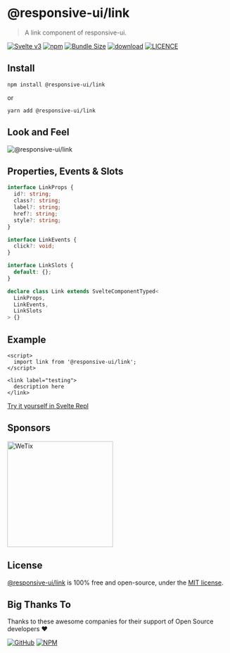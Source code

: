 # @responsive-ui/link

> A link component of responsive-ui.

<p>

[![Svelte v3](https://img.shields.io/badge/svelte-v3-orange.svg)](https://svelte.dev)
[![npm](https://img.shields.io/npm/v/@responsive-ui/link.svg)](https://www.npmjs.com/package/@responsive-ui/link)
[![Bundle Size](https://badgen.net/bundlephobia/minzip/%40responsive-ui%2Flink)](https://bundlephobia.com/result?p=@responsive-ui/link)
[![download](https://img.shields.io/npm/dw/@responsive-ui/link.svg)](https://www.npmjs.com/package/@responsive-ui/link)
[![LICENCE](https://img.shields.io/github/license/wetix/responsive-ui)](https://github.com/wetix/responsive-ui/blob/master/LICENSE)

</p>

## Install

```console
npm install @responsive-ui/link
```

or

```console
yarn add @responsive-ui/link
```

## Look and Feel

<img src="https://user-images.githubusercontent.com/28108597/104732431-331a8480-5778-11eb-8831-e9848977863d.png"
alt="@responsive-ui/link" />

## Properties, Events & Slots

```ts
interface LinkProps {
  id?: string;
  class?: string;
  label?: string;
  href?: string;
  style?: string;
}

interface LinkEvents {
  click?: void;
}

interface LinkSlots {
  default: {};
}

declare class Link extends SvelteComponentTyped<
  LinkProps,
  LinkEvents,
  LinkSlots
> {}
```

## Example

```svelte
<script>
  import link from '@responsive-ui/link';
</script>

<link label="testing">
  description here
</link>
```

[Try it yourself in Svelte Repl](https://svelte.dev/repl/b95c9457a368429583c5c5eb40f666eb?version=latest)

## Sponsors

<img src="https://asset.wetix.my/images/logo/wetix.png" alt="WeTix" width="240px">

## License

[@responsive-ui/link](https://github.com/wetix/responsive-ui/tree/master/components/link) is 100% free and open-source, under the [MIT license](https://github.com/wetix/responsive-ui/blob/master/LICENSE).

## Big Thanks To

Thanks to these awesome companies for their support of Open Source developers ❤

[![GitHub](https://jstools.dev/img/badges/github.svg)](https://github.com/open-source)
[![NPM](https://jstools.dev/img/badges/npm.svg)](https://www.npmjs.com/)
